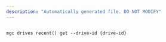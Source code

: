 ```yaml
---
description: "Automatically generated file. DO NOT MODIFY"
---
```


```cli

mgc drives recent() get --drive-id {drive-id}

```